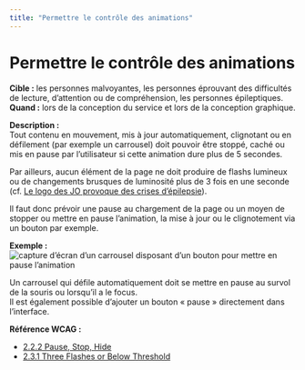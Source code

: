 ```yaml
---
title: "Permettre le contrôle des animations"
---
```


# Permettre le contrôle des animations

**Cible&nbsp;:** les personnes malvoyantes, les personnes éprouvant des difficultés de lecture, d’attention ou de compréhension, les personnes épileptiques.  
**Quand&nbsp;:** lors de la conception du service et lors de la conception graphique.

**Description&nbsp;:**  
Tout contenu en mouvement, mis à jour automatiquement, clignotant ou en défilement (par exemple un carrousel) doit pouvoir être stoppé, caché ou mis en pause par l’utilisateur si cette animation dure plus de 5 secondes.

Par ailleurs, aucun élément de la page ne doit produire de flashs lumineux ou de changements brusques de luminosité plus de 3 fois en une seconde (cf. [Le logo des <abbr>JO</abbr> provoque des crises d’épilepsie](http://www.leparisien.fr/societe/le-logo-des-jo-provoque-des-crises-d-epilepsie-09-06-2007-2008107333.php)).

Il faut donc prévoir une pause au chargement de la page ou un moyen de stopper ou mettre en pause l’animation, la mise à jour ou le clignotement via un bouton par exemple.

**Exemple&nbsp;:**  
![capture d’écran d’un carrousel disposant d’un bouton pour mettre en pause l’animation](../../images/carrousel.png)  

Un carrousel qui défile automatiquement doit se mettre en pause au survol de la souris ou lorsqu’il a le focus.  
Il est également possible d’ajouter un bouton «&nbsp;pause&nbsp;» directement dans l’interface.

**Référence <abbr>WCAG</abbr>&nbsp;:**  
- <a lang="en" href="https://www.w3.org/TR/WCAG21/#pause-stop-hide">2.2.2 Pause, Stop, Hide</a>
- <a lang="en" href="https://www.w3.org/TR/WCAG21/#three-flashes-or-below-threshold">2.3.1 Three Flashes or Below Threshold</a>
